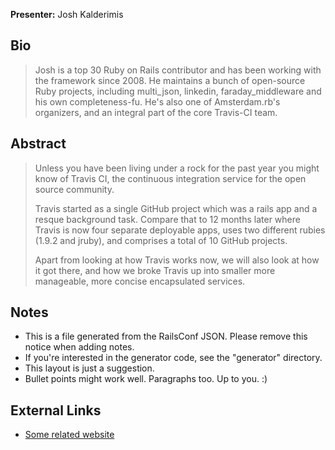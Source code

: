 **Presenter:** Josh Kalderimis

## Bio

> Josh is a top 30 Ruby on Rails contributor and has been working with the framework since 2008. He maintains a bunch of open-source Ruby projects, including multi_json, linkedin, faraday_middleware and his own completeness-fu. He's also one of Amsterdam.rb's organizers, and an integral part of the core Travis-CI team.

## Abstract

> Unless you have been living under a rock for the past year you might know of Travis CI, the continuous integration service for the open source community.
>
> Travis started as a single GitHub project which was a rails app and a resque background task. Compare that to 12 months later where Travis is now four separate deployable apps, uses two different rubies (1.9.2 and jruby), and comprises a total of 10 GitHub projects.
>
> Apart from looking at how Travis works now, we will also look at how it got there, and how we broke Travis up into smaller more manageable, more concise encapsulated services.

## Notes

* This is a file generated from the RailsConf JSON.  Please remove this notice when adding notes.
* If you're interested in the generator code, see the "generator" directory.
* This layout is just a suggestion.
* Bullet points might work well.  Paragraphs too.  Up to you.  :)

## External Links

* [Some related website](http://www.example.com/)
